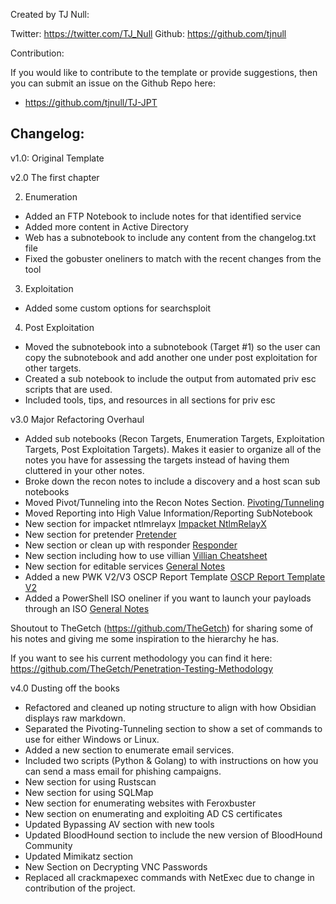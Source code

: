 Created by TJ Null:

Twitter: https://twitter.com/TJ_Null
Github: https://github.com/tjnull

Contribution: 

If you would like to contribute to the template or provide suggestions, then you can submit an issue on the Github Repo here:
- https://github.com/tjnull/TJ-JPT

## Changelog:

v1.0: Original Template

v2.0 The first chapter

2. Enumeration 
- Added an FTP Notebook to include notes for that identified service
- Added more content in Active Directory
- Web has a subnotebook to include any content from the changelog.txt file
- Fixed the gobuster oneliners to match with the recent changes from the tool

3. Exploitation
- Added some custom options for searchsploit

4. Post Exploitation
- Moved the subnotebook into a subnotebook (Target #1) so the user can copy the subnotebook and add another one under post exploitation for other targets. 
- Created a sub notebook to include the output from automated priv esc scripts that are used.
- Included tools, tips, and resources in all sections for priv esc

v3.0 Major Refactoring Overhaul
- Added sub notebooks (Recon Targets, Enumeration Targets, Exploitation Targets, Post Exploitation Targets). Makes it easier to organize all of the notes you have for assessing the targets instead of having them cluttered in your other notes.
- Broke down the recon notes to include a discovery and a host scan sub notebooks
- Moved Pivot/Tunneling into the Recon Notes Section. [Pivoting/Tunneling](../Pentest%20Template%20Master%203.0/1.%20Recon%20Notes/Pivoting_Tunneling.md)
- Moved Reporting into High Value Information/Reporting SubNotebook 
- New section for impacket ntlmrelayx [Impacket NtlmRelayX](../Pentest%20Template%20Master%203.0/3.%20Enumeration%20Notes/Impacket%20NtlmRelayX.md)
- New section for pretender [Pretender](../Pentest%20Template%20Master%203.0/3.%20Enumeration%20Notes/Pretender.md)
- New section or clean up with responder [Responder](../Pentest%20Template%20Master%203.0/3.%20Enumeration%20Notes/Responder.md)
- New section including how to use villian [Villian Cheatsheet](../Pentest%20Template%20Master%203.0/5.%20Exploitation%20Notes/Villian%20Cheatsheet.md)
- New section for editable services [General Notes](../Pentest%20Template%20Master%203.0/7.%20Post%20Exploitation/Editable%20Services/General%20Notes.md)
- Added a new PWK V2/V3 OSCP Report Template [OSCP Report Template V2](../Pentest%20Template%20Master%203.0/9.%20High%20Value%20Information_Reporting/Reporting/OSCP%20Report%20Template%20V2.md)
- Added a PowerShell ISO oneliner if you want to launch your payloads through an ISO [General Notes](../Pentest%20Template%20Master%203.0/5.%20Exploitation%20Notes/General%20Notes.md)


Shoutout to TheGetch (https://github.com/TheGetch) for sharing some of his notes and giving me some inspiration to the hierarchy he has. 

If you want to see his current methodology you can find it here: https://github.com/TheGetch/Penetration-Testing-Methodology

v4.0  Dusting off the books

- Refactored and cleaned up noting structure to align with how Obsidian displays raw markdown. 
- Separated the Pivoting-Tunneling section to show a set of commands to use for either Windows or Linux.
- Added a new section to enumerate email services. 
- Included two scripts (Python & Golang) to with instructions on how you can send a mass email for phishing campaigns.
- New section for using Rustscan
- New section for using SQLMap
- New section for enumerating websites with Feroxbuster
- New section on enumerating and exploiting AD CS certificates
- Updated Bypassing AV section with new tools
- Updated BloodHound section to include the new version of BloodHound Community
- Updated Mimikatz section
- New Section on Decrypting VNC Passwords
- Replaced all crackmapexec commands with NetExec due to change in contribution of the project. 